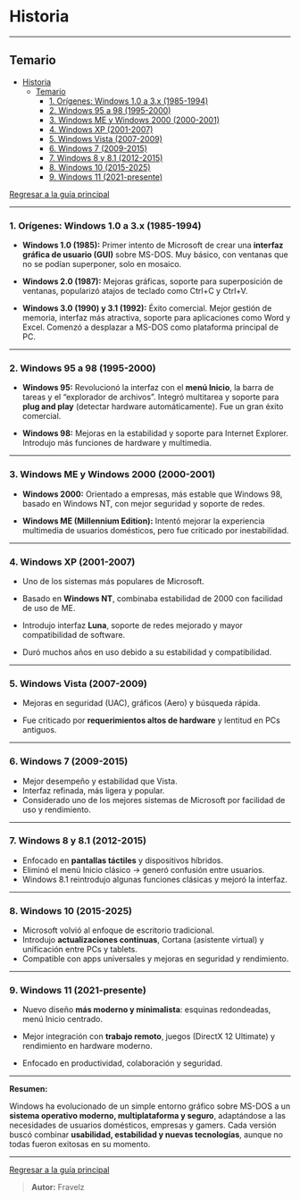 # Historia

---

## Temario

- [Historia](#historia)
  - [Temario](#temario)
    - [1. Orígenes: Windows 1.0 a 3.x (1985-1994)](#1-orígenes-windows-10-a-3x-1985-1994)
    - [2. Windows 95 a 98 (1995-2000)](#2-windows-95-a-98-1995-2000)
    - [3. Windows ME y Windows 2000 (2000-2001)](#3-windows-me-y-windows-2000-2000-2001)
    - [4. Windows XP (2001-2007)](#4-windows-xp-2001-2007)
    - [5. Windows Vista (2007-2009)](#5-windows-vista-2007-2009)
    - [6. Windows 7 (2009-2015)](#6-windows-7-2009-2015)
    - [7. Windows 8 y 8.1 (2012-2015)](#7-windows-8-y-81-2012-2015)
    - [8. Windows 10 (2015-2025)](#8-windows-10-2015-2025)
    - [9. Windows 11 (2021-presente)](#9-windows-11-2021-presente)

[Regresar a la guía principal](./../readme.md#3-windows)

---

### 1. Orígenes: Windows 1.0 a 3.x (1985-1994)

- **Windows 1.0 (1985):** Primer intento de Microsoft de crear una **interfaz gráfica de usuario (GUI)** sobre MS-DOS. Muy básico, con ventanas que no se podían superponer, solo en mosaico.

- **Windows 2.0 (1987):** Mejoras gráficas, soporte para superposición de ventanas, popularizó atajos de teclado como Ctrl+C y Ctrl+V.

- **Windows 3.0 (1990) y 3.1 (1992):** Éxito comercial. Mejor gestión de memoria, interfaz más atractiva, soporte para aplicaciones como Word y Excel. Comenzó a desplazar a MS-DOS como plataforma principal de PC.

---

### 2. Windows 95 a 98 (1995-2000)

- **Windows 95:** Revolucionó la interfaz con el **menú Inicio**, la barra de tareas y el “explorador de archivos”. Integró multitarea y soporte para **plug and play** (detectar hardware automáticamente). Fue un gran éxito comercial.

- **Windows 98:** Mejoras en la estabilidad y soporte para Internet Explorer. Introdujo más funciones de hardware y multimedia.

---

### 3. Windows ME y Windows 2000 (2000-2001)

- **Windows 2000:** Orientado a empresas, más estable que Windows 98, basado en Windows NT, con mejor seguridad y soporte de redes.

- **Windows ME (Millennium Edition):** Intentó mejorar la experiencia multimedia de usuarios domésticos, pero fue criticado por inestabilidad.

---

### 4. Windows XP (2001-2007)

- Uno de los sistemas más populares de Microsoft.

- Basado en **Windows NT**, combinaba estabilidad de 2000 con facilidad de uso de ME.

- Introdujo interfaz **Luna**, soporte de redes mejorado y mayor compatibilidad de software.
- Duró muchos años en uso debido a su estabilidad y compatibilidad.

---

### 5. Windows Vista (2007-2009)

- Mejoras en seguridad (UAC), gráficos (Aero) y búsqueda rápida.

- Fue criticado por **requerimientos altos de hardware** y lentitud en PCs antiguos.

---

### 6. Windows 7 (2009-2015)

- Mejor desempeño y estabilidad que Vista.
- Interfaz refinada, más ligera y popular.
- Considerado uno de los mejores sistemas de Microsoft por facilidad de uso y rendimiento.

---

### 7. Windows 8 y 8.1 (2012-2015)

- Enfocado en **pantallas táctiles** y dispositivos híbridos.
- Eliminó el menú Inicio clásico → generó confusión entre usuarios.
- Windows 8.1 reintrodujo algunas funciones clásicas y mejoró la interfaz.

---

### 8. Windows 10 (2015-2025)

- Microsoft volvió al enfoque de escritorio tradicional.
- Introdujo **actualizaciones continuas**, Cortana (asistente virtual) y unificación entre PCs y tablets.
- Compatible con apps universales y mejoras en seguridad y rendimiento.

---

### 9. Windows 11 (2021-presente)

- Nuevo diseño **más moderno y minimalista**: esquinas redondeadas, menú Inicio centrado.

- Mejor integración con **trabajo remoto**, juegos (DirectX 12 Ultimate) y rendimiento en hardware moderno.

- Enfocado en productividad, colaboración y seguridad.

---

**Resumen:**

Windows ha evolucionado de un simple entorno gráfico sobre MS-DOS a un **sistema operativo moderno, multiplataforma y seguro**, adaptándose a las necesidades de usuarios domésticos, empresas y gamers. Cada versión buscó combinar **usabilidad, estabilidad y nuevas tecnologías**, aunque no todas fueron exitosas en su momento.

---

[Regresar a la guía principal](./../readme.md#3-windows)

> **Autor:** Fravelz
